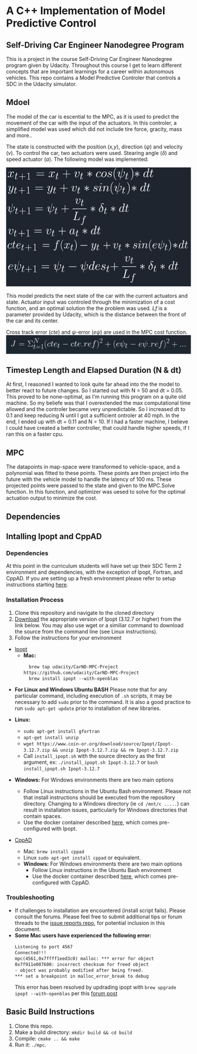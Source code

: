 # A C++ Implementation of Model Predictive Control 
Self-Driving Car Engineer Nanodegree Program
---
This is a project in the course Self-Driving Car Engineer Nanodegree program given by Udacity. Throughout this course I get to learn different concepts that are important learnings for a career within autonomous vehicles. This repo contains a Model Predictive Controler that controls a SDC in the Udacity simulator. 

## Mdoel 

The model of the car is escential to the MPC, as it is used to predict the movement of the car with the input of the actuators. In this controler, a simplified model was used which did not include tire force, gracity, mass and more.. 

The state is constructed with the position (_x,y_), direction (_ψ_) and velocity (_v_). 
To control the car, two actuators were used. Stearing angle (_δ_) and speed actuator (_a_). 
The following model was implemented: 

![Model](Images/Model.JPG)

This model predicts the next state of the car with the current actuators and state. 
Actuator input was controled through the minimization of a cost function, and an optimal solution the the problem was used. 
_Lf_ is a parameter provided by Udacity, which is the distance between the front of the car and its center. 

Cross track error (_cte_) and _ψ_-error (_eψ_) are used in the MPC cost function.
![Cost](Images/Cost.JPG)

## Timestep Length and Elapsed Duration (N & dt)
At first, I reasoned I wanted to look quite far ahead into the the model to better react to future changes. So I started out with N = 50 and dt = 0.05. This proved to be none-optimal, as I'm running this program on a quite old machine. So my beliefe was that I overextended the max computational time allowed and the controler became very unpredictable. So I increased dt to 0.1 and keep reducing N until I got a sufficient ontroler at 40 mph. In the end, I ended up with dt = 0.11 and N = 10. If I had a faster machine, I believe I could have created a better controller, that could handle higher speeds, if I ran this on a faster cpu. 

## MPC

The datapoints in map-space were transformed to vehicle-space, and a polynomial was fitted to these points. These points are then project into the future with the vehicle model to handle the latency of 100 ms. These projected points were passed to the state and given to the MPC.Solve function. In this function, and optimizer was uesed to solve for the optimal actuation output to minimize the cost. 

## Dependencies
## Intalling Ipopt and CppAD

### Dependencies

At this point in the curriculum students will have set up their SDC Term 2 environment and dependencies, with the exception of Ipopt, Fortran, and CppAD.  If you are setting up a fresh environment please refer to setup instructions starting [here](https://classroom.udacity.com/nanodegrees/nd013/parts/40f38239-66b6-46ec-ae68-03afd8a601c8/modules/0949fca6-b379-42af-a919-ee50aa304e6a/lessons/f758c44c-5e40-4e01-93b5-1a82aa4e044f/concepts/382ebfd6-1d55-4487-84a5-b6a5a4ba1e47).

### Installation Process

1.  Clone this repository and navigate to the cloned directory
2.  [Download](https://www.coin-or.org/download/source/Ipopt/) the appropriate version of Ipopt (3.12.7 or higher) from the link below.  You may also use wget or a similiar command to download the source from the command line (see Linux instructions).
3.  Follow the instructions for your environment

* [Ipopt](https://projects.coin-or.org/Ipopt)
  * **Mac:**
    ```
      brew tap udacity/CarND-MPC-Project https://github.com/udacity/CarND-MPC-Project
      brew install ipopt --with-openblas
    ```

 - **For Linux and Windows Ubuntu BASH** Please note that for any particular command, including execution of ```.sh``` scripts, it may be necessary to add ```sudo``` prior to the command.  It is also a good practice to run ```sudo apt-get update``` prior to installation of new libraries.

  * **Linux:**
    * ```sudo apt-get install gfortran```
    *  ```apt-get install unzip```
    * ```wget https://www.coin-or.org/download/source/Ipopt/Ipopt-3.12.7.zip && unzip Ipopt-3.12.7.zip && rm Ipopt-3.12.7.zip```
    * Call `install_ipopt.sh` with the source directory as the first argument, ex: ```./install_ipopt.sh Ipopt-3.12.7``` or ```bash install_ipopt.sh Ipopt-3.12.7```

  * **Windows:** For Windows environments there are two main options
    * Follow Linux instructions in the Ubuntu Bash environment. Please not that install instructions should be executed from the repository directory.  Changing to a Windows directory (ie ```cd /mnt/c .....```) can result in installation issues, particularly for Windows directories that contain spaces.
    * Use the docker container described [here](https://classroom.udacity.com/nanodegrees/nd013/parts/40f38239-66b6-46ec-ae68-03afd8a601c8/modules/0949fca6-b379-42af-a919-ee50aa304e6a/lessons/f758c44c-5e40-4e01-93b5-1a82aa4e044f/concepts/16cf4a78-4fc7-49e1-8621-3450ca938b77), which comes pre-configured with Ipopt.
* [CppAD](https://www.coin-or.org/CppAD/)
  * Mac: `brew install cppad`
  * Linux `sudo apt-get install cppad` or equivalent.
  * **Windows:** For Windows environments there are two main options
    * Follow Linux instructions in the Ubuntu Bash environment
    * Use the docker container described [here](https://classroom.udacity.com/nanodegrees/nd013/parts/40f38239-66b6-46ec-ae68-03afd8a601c8/modules/0949fca6-b379-42af-a919-ee50aa304e6a/lessons/f758c44c-5e40-4e01-93b5-1a82aa4e044f/concepts/16cf4a78-4fc7-49e1-8621-3450ca938b77), which comes pre-configured with CppAD.

### Troubleshooting

* If challenges to installation are encountered (install script fails).  Please consult the forums.  Please feel free to submit additional tips or forum threads to the [issue reports repo](https://github.com/udacity/sdc-issue-reports), for potential inclusion in this document.
*  **Some Mac users have experienced the following error:**
     ```
     Listening to port 4567
     Connected!!!
     mpc(4561,0x7ffff1eed3c0) malloc: *** error for object 0x7f911e007600: incorrect checksum for freed object
     - object was probably modified after being freed.
     *** set a breakpoint in malloc_error_break to debug
     ```
     This error has been resolved by updrading ipopt with
     ```brew upgrade ipopt --with-openblas```
     per this [forum post](https://discussions.udacity.com/t/incorrect-checksum-for-freed-object/313433/19)


## Basic Build Instructions

1. Clone this repo.
2. Make a build directory: `mkdir build && cd build`
3. Compile: `cmake .. && make`
4. Run it: `./mpc`.

